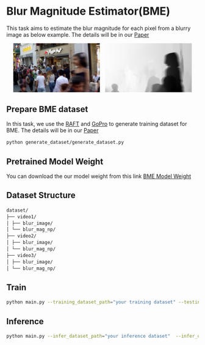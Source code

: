# Blur Magnitude Estimator(BME)
This task aims to estimate the blur magnitude for each pixel from a blurry image as below example. The details will be in our [Paper]()
<p align="center">
  <img src="assets/blur_img.png" alt="Blurry Image" width="45%" style="margin-right: 10px;">
  <img src="assets/blur_mag.png" alt="Blur Magnitude" width="45%">
</p>
<!-- ![Blurry Image](assets/blur_img.png)
![Blur Magnitude](assets/blur_mag.png) -->

## Prepare BME dataset
In this task, we use the [RAFT](https://github.com/princeton-vl/RAFT) and [GoPro](https://seungjunnah.github.io/Datasets/gopro.html) to generate training dataset for BME. The details will be in our [Paper]()

```bash
python generate_dataset/generate_dataset.py
```

## Pretrained Model Weight
You can download the our model weight from this link
[BME Model Weight](https://drive.google.com/file/d/1ASHteVTpdjI3CPBULtfMPsJyArVlnw6k/view?usp=sharing)

## Dataset Structure
```bash
dataset/
├── video1/
│ ├── blur_image/
│ └── blur_mag_np/
├── video2/
│ ├── blur_image/
│ └── blur_mag_np/
├── video3/
│ ├── blur_image/
│ └── blur_mag_np/
```

## Train
```bash
python main.py --training_dataset_path="your training dataset" --testing_dataset_path="your testing dataset" --weight_path="weight output path"
```

## Inference
```bash
python main.py --infer_dataset_path="your inference dataset"  --infer_output_path="your output folder path"  --weight_path="model weight path" --test_only
```
